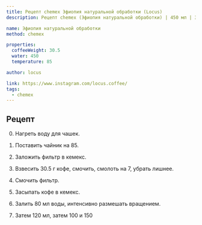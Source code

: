```yaml
---
title: Рецепт chemex Эфиопия натуральной обработки (Locus)
description: Рецепт chemex (Эфиопия натуральной обработки) | 450 мл | 30.5 г

name: Эфиопия натуральной обработки
method: chemex

properties:
  coffeeWeight: 30.5
  water: 450
  temperature: 85

author: locus

link: https://www.instagram.com/locus.coffee/
tags:
  - chemex
---
```


## Рецепт

0. Нагреть воду для чашек.

1. Поставить чайник на 85.

2. Заложить фильтр в кемекс.

3. Взвесить 30.5 г кофе, смочить, смолоть на 7, убрать лишнее.

4. Смочить фильтр.

5. Засыпать кофе в кемекс.

6. Залить 80 мл воды, интенсивно размешать вращением.

7. Затем 120 мл, затем 100 и 150

<br>
